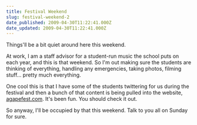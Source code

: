```yaml
---
title: Festival Weekend
slug: festival-weekend-2
date_published: 2009-04-30T11:22:41.000Z
date_updated: 2009-04-30T11:22:41.000Z
---
```


Things'll be a bit quiet around here this weekend.

At work, I am a staff advisor for a student-run music the school puts on each year, and this is that weekend. So I'm out making sure the students are thinking of everything, handling any emergencies, taking photos, filming stuff... pretty much everything.

One cool this is that I have some of the students twittering for us during the festival and then a bunch of that content is being pulled into the website, [agapefest.com](http://www.agapefest.com). It's been fun. You should check it out.

So anyway, I'll be occupied by that this weekend. Talk to you all on Sunday for sure.
